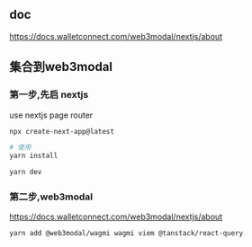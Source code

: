 ## doc
https://docs.walletconnect.com/web3modal/nextjs/about

## 集合到web3modal
### 第一步,先启 nextjs
use nextjs page router
```bash
npx create-next-app@latest

# 使用
yarn install

yarn dev
```

### 第二步,web3modal
https://docs.walletconnect.com/web3modal/nextjs/about
```bash
yarn add @web3modal/wagmi wagmi viem @tanstack/react-query
```